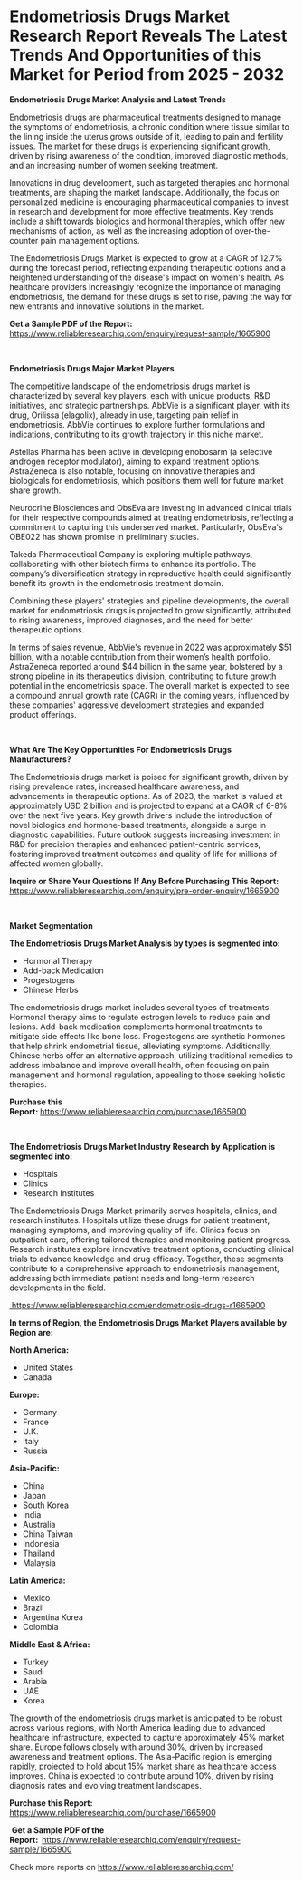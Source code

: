 <p><h1>Endometriosis Drugs Market Research Report Reveals The Latest Trends And Opportunities of this Market for Period from 2025 - 2032</h1></p><p><strong>Endometriosis Drugs Market Analysis and Latest Trends</strong></p>
<p><p>Endometriosis drugs are pharmaceutical treatments designed to manage the symptoms of endometriosis, a chronic condition where tissue similar to the lining inside the uterus grows outside of it, leading to pain and fertility issues. The market for these drugs is experiencing significant growth, driven by rising awareness of the condition, improved diagnostic methods, and an increasing number of women seeking treatment. </p><p>Innovations in drug development, such as targeted therapies and hormonal treatments, are shaping the market landscape. Additionally, the focus on personalized medicine is encouraging pharmaceutical companies to invest in research and development for more effective treatments. Key trends include a shift towards biologics and hormonal therapies, which offer new mechanisms of action, as well as the increasing adoption of over-the-counter pain management options.</p><p>The Endometriosis Drugs Market is expected to grow at a CAGR of 12.7% during the forecast period, reflecting expanding therapeutic options and a heightened understanding of the disease's impact on women's health. As healthcare providers increasingly recognize the importance of managing endometriosis, the demand for these drugs is set to rise, paving the way for new entrants and innovative solutions in the market.</p></p>
<p><strong>Get a Sample PDF of the Report:&nbsp;</strong> <a href="https://www.reliableresearchiq.com/enquiry/request-sample/1665900?utm_campaign=3027&utm_medium=2&utm_source=Github&utm_content=ia&utm_term=08032025&utm_id=endometriosis-drugs">https://www.reliableresearchiq.com/enquiry/request-sample/1665900</a></p>
<p>&nbsp;</p>
<p><strong>Endometriosis Drugs Major Market Players</strong></p>
<p><p>The competitive landscape of the endometriosis drugs market is characterized by several key players, each with unique products, R&D initiatives, and strategic partnerships. AbbVie is a significant player, with its drug, Orilissa (elagolix), already in use, targeting pain relief in endometriosis. AbbVie continues to explore further formulations and indications, contributing to its growth trajectory in this niche market.</p><p>Astellas Pharma has been active in developing enobosarm (a selective androgen receptor modulator), aiming to expand treatment options. AstraZeneca is also notable, focusing on innovative therapies and biologicals for endometriosis, which positions them well for future market share growth.</p><p>Neurocrine Biosciences and ObsEva are investing in advanced clinical trials for their respective compounds aimed at treating endometriosis, reflecting a commitment to capturing this underserved market. Particularly, ObsEva's OBE022 has shown promise in preliminary studies.</p><p>Takeda Pharmaceutical Company is exploring multiple pathways, collaborating with other biotech firms to enhance its portfolio. The company’s diversification strategy in reproductive health could significantly benefit its growth in the endometriosis treatment domain.</p><p>Combining these players' strategies and pipeline developments, the overall market for endometriosis drugs is projected to grow significantly, attributed to rising awareness, improved diagnoses, and the need for better therapeutic options.</p><p>In terms of sales revenue, AbbVie's revenue in 2022 was approximately $51 billion, with a notable contribution from their women’s health portfolio. AstraZeneca reported around $44 billion in the same year, bolstered by a strong pipeline in its therapeutics division, contributing to future growth potential in the endometriosis space. The overall market is expected to see a compound annual growth rate (CAGR) in the coming years, influenced by these companies' aggressive development strategies and expanded product offerings.</p></p>
<p>&nbsp;</p>
<p><strong>What Are The Key Opportunities For Endometriosis Drugs Manufacturers?</strong></p>
<p><p>The Endometriosis drugs market is poised for significant growth, driven by rising prevalence rates, increased healthcare awareness, and advancements in therapeutic options. As of 2023, the market is valued at approximately USD 2 billion and is projected to expand at a CAGR of 6-8% over the next five years. Key growth drivers include the introduction of novel biologics and hormone-based treatments, alongside a surge in diagnostic capabilities. Future outlook suggests increasing investment in R&D for precision therapies and enhanced patient-centric services, fostering improved treatment outcomes and quality of life for millions of affected women globally.</p></p>
<p><strong>Inquire or Share Your Questions If Any Before Purchasing This Report:</strong> <a href="https://www.reliableresearchiq.com/enquiry/pre-order-enquiry/1665900?utm_campaign=3027&utm_medium=2&utm_source=Github&utm_content=ia&utm_term=08032025&utm_id=endometriosis-drugs">https://www.reliableresearchiq.com/enquiry/pre-order-enquiry/1665900</a></p>
<p>&nbsp;</p>
<p><strong>Market Segmentation</strong></p>
<p><strong>The Endometriosis Drugs Market Analysis by types is segmented into:</strong></p>
<p><ul><li>Hormonal Therapy</li><li>Add-back Medication</li><li>Progestogens</li><li>Chinese Herbs</li></ul></p>
<p><p>The endometriosis drugs market includes several types of treatments. Hormonal therapy aims to regulate estrogen levels to reduce pain and lesions. Add-back medication complements hormonal treatments to mitigate side effects like bone loss. Progestogens are synthetic hormones that help shrink endometrial tissue, alleviating symptoms. Additionally, Chinese herbs offer an alternative approach, utilizing traditional remedies to address imbalance and improve overall health, often focusing on pain management and hormonal regulation, appealing to those seeking holistic therapies.</p></p>
<p><strong>Purchase this Report:&nbsp;</strong><a href="https://www.reliableresearchiq.com/purchase/1665900?utm_campaign=3027&utm_medium=2&utm_source=Github&utm_content=ia&utm_term=08032025&utm_id=endometriosis-drugs">https://www.reliableresearchiq.com/purchase/1665900</a></p>
<p>&nbsp;</p>
<p><strong>The Endometriosis Drugs Market Industry Research by Application is segmented into:</strong></p>
<p><ul><li>Hospitals</li><li>Clinics</li><li>Research Institutes</li></ul></p>
<p><p>The Endometriosis Drugs Market primarily serves hospitals, clinics, and research institutes. Hospitals utilize these drugs for patient treatment, managing symptoms, and improving quality of life. Clinics focus on outpatient care, offering tailored therapies and monitoring patient progress. Research institutes explore innovative treatment options, conducting clinical trials to advance knowledge and drug efficacy. Together, these segments contribute to a comprehensive approach to endometriosis management, addressing both immediate patient needs and long-term research developments in the field.</p></p>
<p><a href="https://www.reliableresearchiq.com/endometriosis-drugs-r1665900?utm_campaign=3027&utm_medium=2&utm_source=Github&utm_content=ia&utm_term=08032025&utm_id=endometriosis-drugs">&nbsp;https://www.reliableresearchiq.com/endometriosis-drugs-r1665900</a></p>
<p><strong>In terms of Region, the Endometriosis Drugs Market Players available by Region are:</strong></p>
<p>
    <p> <strong> North America: </strong>
        <ul>
            <li>United States</li>
            <li>Canada</li>
        </ul>
        </p> 
    <p> <strong> Europe: </strong>
        <ul>
            <li>Germany</li>
            <li>France</li>
            <li>U.K.</li>
            <li>Italy</li>
            <li>Russia</li>
        </ul>
        </p> 
    <p> <strong> Asia-Pacific: </strong>
        <ul>
            <li>China</li>
            <li>Japan</li>
            <li>South Korea</li>
            <li>India</li>
            <li>Australia</li>
            <li>China Taiwan</li>
            <li>Indonesia</li>
            <li>Thailand</li>
            <li>Malaysia</li>
        </ul>
        </p> 
    <p> <strong> Latin America: </strong>
        <ul>
            <li>Mexico</li>
            <li>Brazil</li>
            <li>Argentina Korea</li>
            <li>Colombia</li>
        </ul>
        </p> 
    <p> <strong> Middle East & Africa: </strong>
        <ul>
            <li>Turkey</li>
            <li>Saudi</li>
            <li>Arabia</li>
            <li>UAE</li>
            <li>Korea</li>
        </ul>
    </p>
    </p>
<p><p>The growth of the endometriosis drugs market is anticipated to be robust across various regions, with North America leading due to advanced healthcare infrastructure, expected to capture approximately 45% market share. Europe follows closely with around 30%, driven by increased awareness and treatment options. The Asia-Pacific region is emerging rapidly, projected to hold about 15% market share as healthcare access improves. China is expected to contribute around 10%, driven by rising diagnosis rates and evolving treatment landscapes.</p></p>
<p><strong>Purchase this Report: </strong><a href="https://www.reliableresearchiq.com/purchase/1665900?utm_campaign=3027&utm_medium=2&utm_source=Github&utm_content=ia&utm_term=08032025&utm_id=endometriosis-drugs">https://www.reliableresearchiq.com/purchase/1665900</a></p>
<p>&nbsp;<strong>Get a Sample PDF of the Report:&nbsp;&nbsp;</strong><a href="https://www.reliableresearchiq.com/enquiry/request-sample/1665900?utm_campaign=3027&utm_medium=2&utm_source=Github&utm_content=ia&utm_term=08032025&utm_id=endometriosis-drugs">https://www.reliableresearchiq.com/enquiry/request-sample/1665900</a></p>
<p><strong></strong></p>
<p>Check more reports on <a href="https://www.reliableresearchiq.com/?utm_campaign=3027&utm_medium=2&utm_source=Github&utm_content=ia&utm_term=08032025&utm_id=endometriosis-drugs">https://www.reliableresearchiq.com/</a></p>